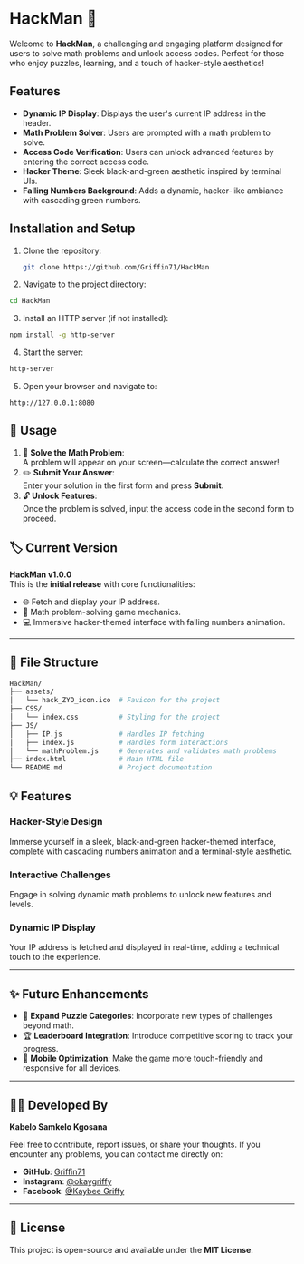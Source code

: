 # HackMan 🚀

Welcome to **HackMan**, a challenging and engaging platform designed for users to solve math problems and unlock access codes. Perfect for those who enjoy puzzles, learning, and a touch of hacker-style aesthetics!

## Features

- **Dynamic IP Display**: Displays the user's current IP address in the header.
- **Math Problem Solver**: Users are prompted with a math problem to solve.
- **Access Code Verification**: Users can unlock advanced features by entering the correct access code.
- **Hacker Theme**: Sleek black-and-green aesthetic inspired by terminal UIs.
- **Falling Numbers Background**: Adds a dynamic, hacker-like ambiance with cascading green numbers.

## Installation and Setup

1. Clone the repository:
   ```bash
   git clone https://github.com/Griffin71/HackMan
2. Navigate to the project directory:
```bash
cd HackMan
```
3. Install an HTTP server (if not installed):
```bash
npm install -g http-server
```
4. Start the server:
```bash
http-server
```
5. Open your browser and navigate to:
```arduino
http://127.0.0.1:8080
```
## 🚧 **Usage**

1. 🧠 **Solve the Math Problem**:  
   A problem will appear on your screen—calculate the correct answer!  
2. ✏️ **Submit Your Answer**:  
   Enter your solution in the first form and press **Submit**.  
3. 🔓 **Unlock Features**:  
   Once the problem is solved, input the access code in the second form to proceed.

## 🏷️ **Current Version** 
**HackMan v1.0.0**  
This is the **initial release** with core functionalities:  

- 🌐 Fetch and display your IP address.  
- 🧮 Math problem-solving game mechanics.  
- 💻 Immersive hacker-themed interface with falling numbers animation.  

---

## 📂 **File Structure**
```bash
HackMan/
├── assets/
│   └── hack_ZYO_icon.ico  # Favicon for the project
├── CSS/
│   └── index.css          # Styling for the project
├── JS/
│   ├── IP.js              # Handles IP fetching
│   ├── index.js           # Handles form interactions
│   └── mathProblem.js     # Generates and validates math problems
├── index.html             # Main HTML file
└── README.md              # Project documentation

```

## **💡 Features**

### **Hacker-Style Design**  
Immerse yourself in a sleek, black-and-green hacker-themed interface, complete with cascading numbers animation and a terminal-style aesthetic.  

### **Interactive Challenges**  
Engage in solving dynamic math problems to unlock new features and levels.  

### **Dynamic IP Display**  
Your IP address is fetched and displayed in real-time, adding a technical touch to the experience.  

---

## **✨ Future Enhancements**

- 🌟 **Expand Puzzle Categories**: Incorporate new types of challenges beyond math.  
- 🏆 **Leaderboard Integration**: Introduce competitive scoring to track your progress.  
- 📱 **Mobile Optimization**: Make the game more touch-friendly and responsive for all devices.  

---

## **👨‍💻 Developed By**  

**Kabelo Samkelo Kgosana**  

Feel free to contribute, report issues, or share your thoughts. If you encounter any problems, you can contact me directly on:  
- **GitHub**: [Griffin71](https://github.com/Griffin71)  
- **Instagram**: [@okaygriffy](https://instagram.com/okaygriffy)
- **Facebook**: [@Kaybee Griffy](https://www.facebook.com/SirGriffinSir/)  

---

## **📜 License**  

This project is open-source and available under the **MIT License**.  
